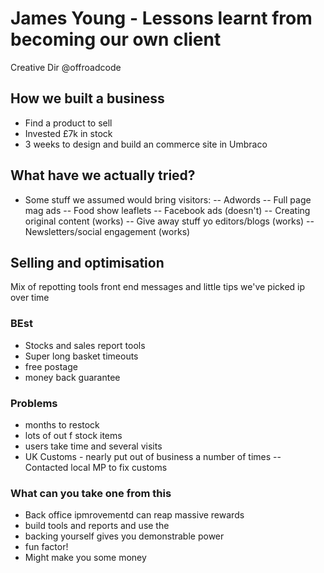 # James Young - Lessons learnt from becoming our own client
Creative Dir @offroadcode

## How we built a business

- Find a product to sell
- Invested £7k in stock
- 3 weeks to design and build an commerce site in Umbraco

## What have we actually tried?

- Some stuff we assumed would bring visitors:
-- Adwords
-- Full page mag ads
-- Food show leaflets
-- Facebook ads (doesn't)
-- Creating original content (works)
-- Give away stuff yo editors/blogs (works)
-- Newsletters/social engagement (works)

## Selling and optimisation
Mix of repotting tools front end messages and little tips we've picked ip over time
### BEst
- Stocks and sales report tools
- Super long basket timeouts
- free postage
- money back guarantee
### Problems
- months to restock
- lots of out f stock items
- users take time and several visits 
- UK Customs - nearly put out of business a number of times
-- Contacted local MP to fix customs

### What can you take one from this
- Back office ipmrovementd can reap massive rewards
- build tools and reports and use the 
- backing yourself gives you demonstrable power
- fun factor! 
- Might make you some money



